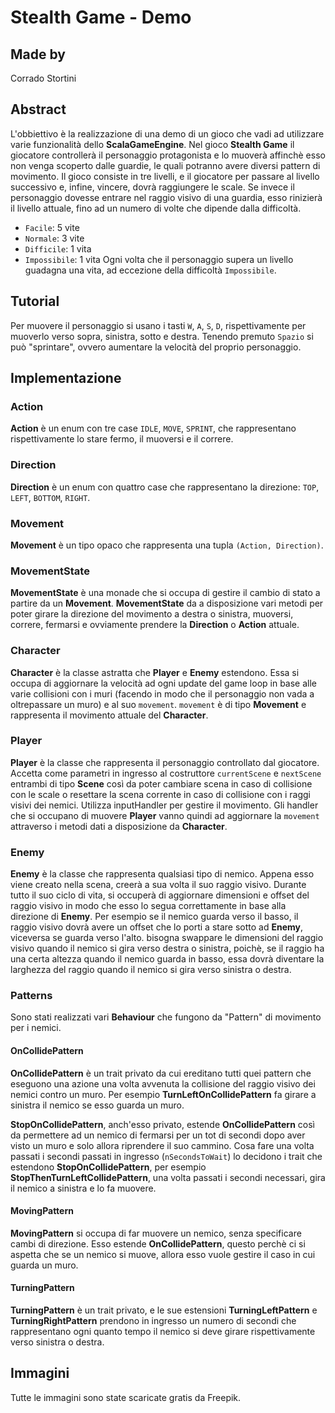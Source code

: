 # Stealth Game - Demo

## Made by
Corrado Stortini

## Abstract
L'obbiettivo è la realizzazione di una demo di un gioco che vadi ad utilizzare varie funzionalità dello **ScalaGameEngine**.
Nel gioco **Stealth Game** il giocatore controllerà il personaggio protagonista e lo muoverà affinchè esso non venga scoperto dalle guardie, le quali potranno avere diversi pattern di movimento.
Il gioco consiste in tre livelli, e il giocatore per passare al livello successivo e, infine, vincere, dovrà raggiungere le scale.
Se invece il personaggio dovesse entrare nel raggio visivo di una guardia, esso rinizierà il livello attuale, fino ad un numero di volte che dipende dalla difficoltà.
- `Facile`: 5 vite
- `Normale`: 3 vite
- `Difficile`: 1 vita
- `Impossibile`: 1 vita
Ogni volta che il personaggio supera un livello guadagna una vita, ad eccezione della difficoltà `Impossibile`.

## Tutorial
Per muovere il personaggio si usano i tasti `W`, `A`, `S`, `D`, rispettivamente per muoverlo verso sopra, sinistra, sotto e destra.
Tenendo premuto `Spazio` si può "sprintare", ovvero aumentare la velocità del proprio personaggio.

## Implementazione

### Action
**Action** è un enum con tre case `IDLE`, `MOVE`, `SPRINT`, che rappresentano rispettivamente lo stare fermo, il muoversi e il correre.

### Direction
**Direction** è un enum con quattro case che rappresentano la direzione: `TOP`, `LEFT`, `BOTTOM`, `RIGHT`.

### Movement
**Movement** è un tipo opaco che rappresenta una tupla `(Action, Direction)`.

### MovementState
**MovementState** è una monade che si occupa di gestire il cambio di stato a partire da un **Movement**.
**MovementState** da a disposizione vari metodi per poter girare la direzione del movimento a destra o sinistra, muoversi, correre, fermarsi e ovviamente prendere la **Direction** o **Action** attuale.

### Character
**Character** è la classe astratta che **Player** e **Enemy** estendono.
Essa si occupa di aggiornare la velocità ad ogni update del game loop in base alle varie collisioni con i muri (facendo in modo che il personaggio non vada a oltrepassare un muro) e al suo `movement`. `movement` è di tipo **Movement** e rappresenta il movimento attuale del **Character**.

### Player
**Player** è la classe che rappresenta il personaggio controllato dal giocatore.
Accetta come parametri in ingresso al costruttore `currentScene` e `nextScene` entrambi di tipo **Scene** così da poter cambiare scena in caso di collisione con le scale o resettare la scena corrente in caso di collisione con i raggi visivi dei nemici.
Utilizza inputHandler per gestire il movimento. Gli handler che si occupano di muovere **Player** vanno quindi ad aggiornare la `movement` attraverso i metodi dati a disposizione da **Character**.

### Enemy
**Enemy** è la classe che rappresenta qualsiasi tipo di nemico.
Appena esso viene creato nella scena, creerà a sua volta il suo raggio visivo.
Durante tutto il suo ciclo di vita, si occuperà di aggiornare dimensioni e offset del raggio visivo in modo che esso lo segua correttamente in base alla direzione di **Enemy**.
Per esempio se il nemico guarda verso il basso, il raggio visivo dovrà avere un offset che lo porti a stare sotto ad **Enemy**, viceversa se guarda verso l'alto.
bisogna swappare le dimensioni del raggio visivo quando il nemico si gira verso destra o sinistra, poichè, se il raggio ha una certa altezza quando il nemico guarda in basso, essa dovrà diventare la larghezza del raggio quando il nemico si gira verso sinistra o destra.

### Patterns
Sono stati realizzati vari **Behaviour** che fungono da "Pattern" di movimento per i nemici.

#### OnCollidePattern
**OnCollidePattern** è un trait privato da cui ereditano tutti quei pattern che eseguono una azione una volta avvenuta la collisione del raggio visivo dei nemici contro un muro. Per esempio **TurnLeftOnCollidePattern** fa girare a sinistra il nemico se esso guarda un muro.

**StopOnCollidePattern**, anch'esso privato, estende **OnCollidePattern** così da permettere ad un nemico di fermarsi per un tot di secondi dopo aver visto un muro e solo allora riprendere il suo cammino. Cosa fare una volta passati i secondi passati in ingresso (`nSecondsToWait`) lo decidono i trait che estendono **StopOnCollidePattern**, per esempio **StopThenTurnLeftCollidePattern**, una volta passati i secondi necessari, gira il nemico a sinistra e lo fa muovere.

#### MovingPattern
**MovingPattern** si occupa di far muovere un nemico, senza specificare cambi di direzione.
Esso estende **OnCollidePattern**, questo perchè ci si aspetta che se un nemico si muove, allora esso vuole gestire il caso in cui guarda un muro.

#### TurningPattern
**TurningPattern** è un trait privato, e le sue estensioni **TurningLeftPattern** e **TurningRightPattern** prendono in ingresso un numero di secondi che rappresentano ogni quanto tempo il nemico si deve girare rispettivamente verso sinistra o destra.

## Immagini
Tutte le immagini sono state scaricate gratis da Freepik.